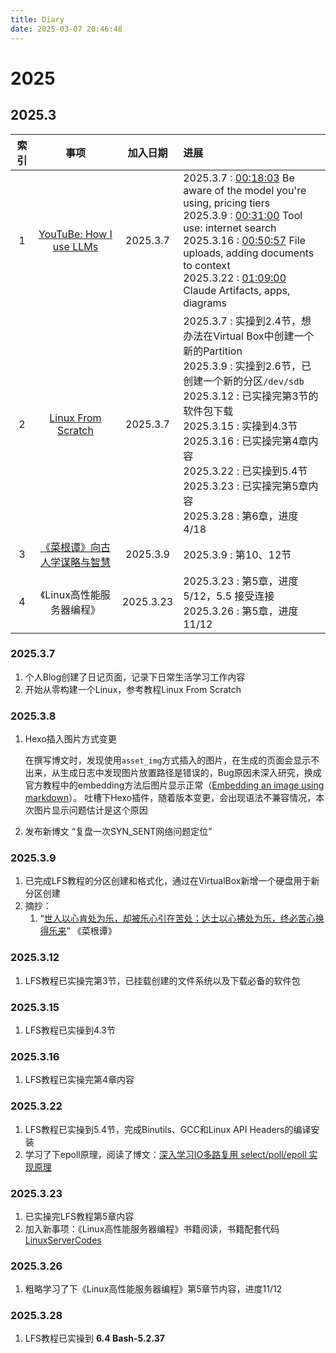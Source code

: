 ```yaml
---
title: Diary
date: 2025-03-07 20:46:48
---
```


# 2025

## 2025.3

| 索引 |  事项 | 加入日期 | 进展 |
| :------: | :------: | :------: | :------ |
| 1 | [YouTuBe: How I use LLMs](https://www.youtube.com/watch?v=EWvNQjAaOHw&t=1088s&ab_channel=AndrejKarpathy) | 2025.3.7 | 2025.3.7 : [00:18:03](https://www.youtube.com/watch?v=EWvNQjAaOHw&t=1083s) Be aware of the model you're using, pricing tiers<br>2025.3.9 : [00:31:00](https://www.youtube.com/watch?v=EWvNQjAaOHw&t=1860s) Tool use: internet search<br>2025.3.16 : [00:50:57](https://www.youtube.com/watch?v=EWvNQjAaOHw&t=3057s) File uploads, adding documents to context<br>2025.3.22 : [01:09:00](https://www.youtube.com/watch?v=EWvNQjAaOHw&t=4140s) Claude Artifacts, apps, diagrams |
| 2 | [Linux From Scratch](https://www.linuxfromscratch.org/lfs/view/stable/index.html) | 2025.3.7 | 2025.3.7 : 实操到2.4节，想办法在Virtual Box中创建一个新的Partition<br>2025.3.9 : 实操到2.6节，已创建一个新的分区`/dev/sdb`<br>2025.3.12 : 已实操完第3节的软件包下载<br>2025.3.15 : 实操到4.3节<br>2025.3.16 : 已实操完第4章内容<br>2025.3.22 : 已实操到5.4节<br>2025.3.23 : 已实操完第5章内容<br>2025.3.28 : 第6章，进度4/18 |
| 3 | [《菜根谭》向古人学谋略与智慧](https://www.youtube.com/playlist?list=PLkWWcTwDGs4bHO8NsL000pBUixU5TT02m) | 2025.3.9 | 2025.3.9 : 第10、12节|
| 4 | 《Linux高性能服务器编程》 | 2025.3.23 | 2025.3.23 : 第5章，进度5/12，5.5 接受连接<br>2025.3.26 : 第5章，进度11/12 |

### 2025.3.7

1. 个人Blog创建了日记页面，记录下日常生活学习工作内容
2. 开始从零构建一个Linux，参考教程Linux From Scratch

### 2025.3.8

1. Hexo插入图片方式变更

    在撰写博文时，发现使用`asset_img`方式插入的图片，在生成的页面会显示不出来，从生成日志中发现图片放置路径是错误的，Bug原因未深入研究，换成官方教程中的embedding方法后图片显示正常（[Embedding an image using markdown](https://hexo.io/docs/asset-folders#Embedding-an-image-using-markdown)）。
    吐槽下Hexo插件，随着版本变更，会出现语法不兼容情况，本次图片显示问题估计是这个原因

2. 发布新博文 “复盘一次SYN_SENT网络问题定位”

### 2025.3.9

1. 已完成LFS教程的分区创建和格式化，通过在VirtualBox新增一个硬盘用于新分区创建
2. 摘抄：
    1) “[世人以心肯处为乐，却被乐心引在苦处；达士以心拂处为乐，终必苦心换得乐来](https://www.8bei8.com/book/caigentan_470.html)” 《菜根谭》

### 2025.3.12

1. LFS教程已实操完第3节，已挂载创建的文件系统以及下载必备的软件包

### 2025.3.15

1. LFS教程已实操到4.3节

### 2025.3.16

1. LFS教程已实操完第4章内容

### 2025.3.22

1. LFS教程已实操到5.4节，完成Binutils、GCC和Linux API Headers的编译安装
2. 学习了下epoll原理，阅读了博文：[深入学习IO多路复用 select/poll/epoll 实现原理](https://www.cnblogs.com/88223100/p/Deeply-learn-the-implementation-principle-of-IO-multiplexing-select_poll_epoll.html)

### 2025.3.23

1. 已实操完LFS教程第5章内容
2. 加入新事项：《Linux高性能服务器编程》书籍阅读，书籍配套代码 [LinuxServerCodes](https://github.com/raichen/LinuxServerCodes)

### 2025.3.26

1. 粗略学习了下《Linux高性能服务器编程》第5章节内容，进度11/12

### 2025.3.28

1. LFS教程已实操到 **6.4 Bash-5.2.37**